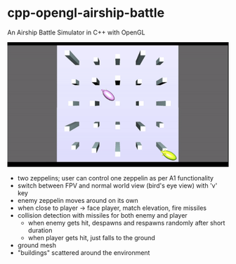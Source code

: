 # cpp-opengl-airship-battle
 An Airship Battle Simulator in C++ with OpenGL

 ![me](https://github.com/Edyth-K/cpp-opengl-airship-battle/blob/main/airshipbattle.gif)
 
* two zeppelins; user can control one zeppelin as per A1 functionality
* switch between FPV and normal world view (bird's eye view) with 'v' key
* enemy zeppelin moves around on its own
* when close to player -> face player, match elevation, fire missiles
* collision detection with missiles for both enemy and player 
	- when enemy gets hit, despawns and respawns randomly after short duration
	- when player gets hit, just falls to the ground
* ground mesh
* "buildings" scattered around the environment

